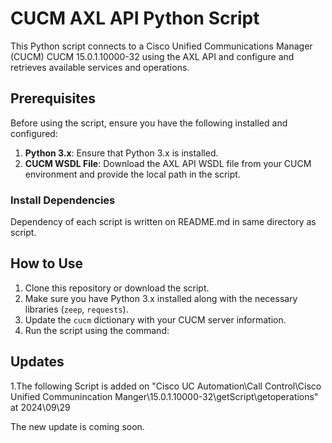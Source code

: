 # CUCM AXL API Python Script

This Python script connects to a Cisco Unified Communications Manager (CUCM) CUCM 15.0.1.10000-32 using the AXL API and configure and retrieves available services and operations.

## Prerequisites

Before using the script, ensure you have the following installed and configured:

1. **Python 3.x**: Ensure that Python 3.x is installed.
2. **CUCM WSDL File**: Download the AXL API WSDL file from your CUCM environment and provide the local path in the script.

### Install Dependencies

Dependency of each script is written on README.md in same directory as script.

## How to Use

1. Clone this repository or download the script.
2. Make sure you have Python 3.x installed along with the necessary libraries (`zeep`, `requests`).
3. Update the `cucm` dictionary with your CUCM server information.
4. Run the script using the command:

## Updates

1.The following Script is added on "Cisco UC Automation\Call Control\Cisco Unified Communincation Manger\15.0.1.10000-32\getScript\getoperations" at 2024\09\29

The new update is coming soon.